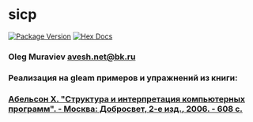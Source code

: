 # sicp

[![Package Version](https://img.shields.io/hexpm/v/sicp)](https://hex.pm/packages/sicp)
[![Hex Docs](https://img.shields.io/badge/hex-docs-ffaff3)](https://hexdocs.pm/sicp/)

### Oleg Muraviev <avesh.net@bk.ru>  
### Реализация на gleam примеров и упражнений из книги:  
### [Абельсон Х. "Структура и интерпретация компьютерных программ". - Москва: Добросвет, 2-е изд., 2006. - 608 с.](book/sicp.pdf)  

